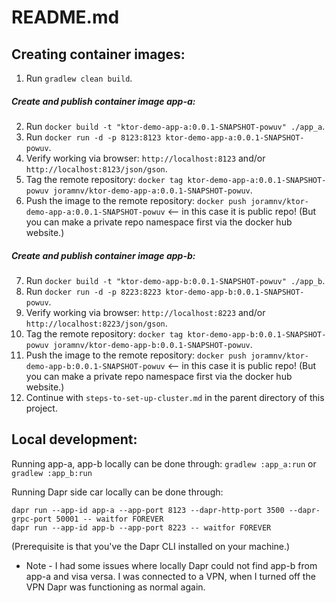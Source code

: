# README.md

## Creating container images:
1. Run `gradlew clean build`.
##### Create and publish container image app-a: 
2. Run `docker build -t "ktor-demo-app-a:0.0.1-SNAPSHOT-powuv" ./app_a`.
3. Run `docker run -d -p 8123:8123 ktor-demo-app-a:0.0.1-SNAPSHOT-powuv`.
4. Verify working via browser: `http://localhost:8123` and/or `http://localhost:8123/json/gson`.
5. Tag the remote repository: `docker tag ktor-demo-app-a:0.0.1-SNAPSHOT-powuv joramnv/ktor-demo-app-a:0.0.1-SNAPSHOT-powuv`.
6. Push the image to the remote repository: `docker push joramnv/ktor-demo-app-a:0.0.1-SNAPSHOT-powuv` <-- in this case it is public repo! (But you can make a private repo namespace first via the docker hub website.)
##### Create and publish container image app-b:
7. Run `docker build -t "ktor-demo-app-b:0.0.1-SNAPSHOT-powuv" ./app_b`.
8. Run `docker run -d -p 8223:8223 ktor-demo-app-b:0.0.1-SNAPSHOT-powuv`.
9. Verify working via browser: `http://localhost:8223` and/or `http://localhost:8223/json/gson`.
10. Tag the remote repository: `docker tag ktor-demo-app-b:0.0.1-SNAPSHOT-powuv joramnv/ktor-demo-app-b:0.0.1-SNAPSHOT-powuv`.
11. Push the image to the remote repository: `docker push joramnv/ktor-demo-app-b:0.0.1-SNAPSHOT-powuv` <-- in this case it is public repo! (But you can make a private repo namespace first via the docker hub website.)
12. Continue with `steps-to-set-up-cluster.md` in the parent directory of this project.



## Local development:
Running app-a, app-b locally can be done through: `gradlew :app_a:run` or `gradlew :app_b:run`

Running Dapr side car locally can be done through:
```
dapr run --app-id app-a --app-port 8123 --dapr-http-port 3500 --dapr-grpc-port 50001 -- waitfor FOREVER
dapr run --app-id app-b --app-port 8223 -- waitfor FOREVER
```
(Prerequisite is that you've the Dapr CLI installed on your machine.)

- Note - I had some issues where locally Dapr could not find app-b from app-a and visa versa. I was connected to a VPN, when I turned off the VPN Dapr was functioning as normal again.
